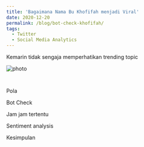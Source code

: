 ```yaml
---
title: 'Bagaimana Nama Bu Khofifah menjadi Viral'
date: 2020-12-20
permalink: /blog/bot-check-khofifah/
tags:
  - Twitter
  - Social Media Analytics
---
```



Kemarin tidak sengaja memperhatikan trending topic

![photo](/asset/trending-januari-19)

<!---Retreave Code-->
```{python}


```

Pola

Bot Check

Jam jam tertentu

Sentiment analysis

Kesimpulan
